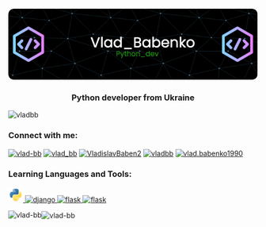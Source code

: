 <p align="center"> <img src="header.png" alt="Vladyslav Babenko" /> </p> 

<h3 align="center">Python developer from Ukraine</h3>

<p align="left"> <img src="https://komarev.com/ghpvc/?username=vladbb&label=Profile%20views&color=0e75b6&style=plastic" alt="vladbb" /> </p>

<h3 align="left">Connect with me:</h3>
<p align="left">
<a href="https://github.com/vlad-bb" target="blank"><img align="center" src="https://github.com/fluidicon.png" alt="vlad-bb" height="30" width="30" /></a>
<a href="https://www.hackerrank.com/vlad_bb" target="blank"><img align="center" src="https://raw.githubusercontent.com/rahuldkjain/github-profile-readme-generator/master/src/images/icons/Social/hackerrank.svg" alt="vlad_bb" height="30" width="40" /></a>
<a href="https://twitter.com/VladislavBaben2" target="blank"><img align="center" src="https://raw.githubusercontent.com/rahuldkjain/github-profile-readme-generator/master/src/images/icons/Social/twitter.svg" alt="VladislavBaben2" height="30" width="40" /></a>
<a href="https://www.linkedin.com/in/vladbb" target="blank"><img align="center" src="https://raw.githubusercontent.com/rahuldkjain/github-profile-readme-generator/master/src/images/icons/Social/linked-in-alt.svg" alt="vladbb" height="30" width="40" /></a>
<a href="https://www.facebook.com/vlad.babenko1990" target="blank"><img align="center" src="https://raw.githubusercontent.com/rahuldkjain/github-profile-readme-generator/master/src/images/icons/Social/facebook.svg" alt="vlad.babenko1990" height="30" width="40" /></a>
</p>

<h3 align="left">Learning Languages and Tools:</h3>
<p align="left"> 
<a href="https://www.python.org" target="_blank" rel="noreferrer"> <img src="https://raw.githubusercontent.com/devicons/devicon/master/icons/python/python-original.svg" alt="python" width="30" height="30"/> </a> 
<a href="https://www.djangoproject.com" target="_blank" rel="noreferrer"> <img src="https://upload.wikimedia.org/wikipedia/commons/7/75/Django_logo.svg" alt="django" width="90" height="30"/> </a> 
<a href="https://flask.palletsprojects.com/en/2.2.x/" target="_blank" rel="noreferrer"> <img src="https://upload.wikimedia.org/wikipedia/commons/thumb/3/3c/Flask_logo.svg/1200px-Flask_logo.svg.png" alt="flask" width="90" height="30"/> </a>
<a href="https://developer.mozilla.org/ru/docs/Web/HTML" target="_blank" rel="noreferrer"> <img src="https://cdn-icons-png.flaticon.com/512/919/919827.png" alt="flask" width="90" height="30"/> </a> 
</p>

<p><img align="left" src="https://github-readme-stats.vercel.app/api/top-langs?username=vlad-bb&show_icons=true&theme=dracula&locale=en&layout=compact" alt="vlad-bb" height="160" /></p>
<p><img align="center" src="https://github-readme-stats.vercel.app/api?username=vlad-bb&show_icons=true&theme=dracula&locale=en&hide_border=true" alt="vlad-bb" height="160"/></p>
